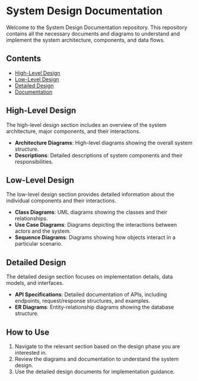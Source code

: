 # System Design Documentation

Welcome to the System Design Documentation repository. This repository contains all the necessary documents and diagrams to understand and implement the system architecture, components, and data flows.

## Contents

- [High-Level Design](#high-level-design)
- [Low-Level Design](#low-level-design)
- [Detailed Design](#detailed-design)
- [Documentation](#documentation)

## High-Level Design

The high-level design section includes an overview of the system architecture, major components, and their interactions.

- **Architecture Diagrams**: High-level diagrams showing the overall system structure.
- **Descriptions**: Detailed descriptions of system components and their responsibilities.

## Low-Level Design

The low-level design section provides detailed information about the individual components and their interactions.

- **Class Diagrams**: UML diagrams showing the classes and their relationships.
- **Use Case Diagrams**: Diagrams depicting the interactions between actors and the system.
- **Sequence Diagrams**: Diagrams showing how objects interact in a particular scenario.

## Detailed Design

The detailed design section focuses on implementation details, data models, and interfaces.

- **API Specifications**: Detailed documentation of APIs, including endpoints, request/response structures, and examples.
- **ER Diagrams**: Entity-relationship diagrams showing the database structure.

<!-- ## Documentation

This section contains detailed documentation for each design phase.

- [High-Level Design](documentation/high-level-design.md)
- [Low-Level Design](documentation/low-level-design.md)
- [Detailed Design](documentation/detailed-design.md)
- [Use Cases](documentation/use-cases.md)
- [Sequence Diagrams](documentation/sequence-diagrams.md)
- [API Specifications](documentation/api-specifications.md)
- [ER Diagrams](documentation/er-diagrams.md) -->

## How to Use

1. Navigate to the relevant section based on the design phase you are interested in.
2. Review the diagrams and documentation to understand the system design.
3. Use the detailed design documents for implementation guidance.